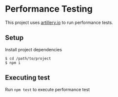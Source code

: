 # Performance Testing
This project uses [artillery.io](https://artillery.io/) to run performance tests.

## Setup
Install project dependencies
```shell
$ cd /path/to/project
$ npm i
```

## Executing test
Run `npm test` to execute performance test